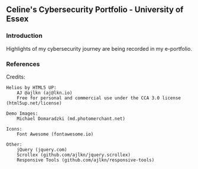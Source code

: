 ## Celine's Cybersecurity Portfolio - University of Essex

### Introduction
Highlights of my cybersecurity journey are being recorded in my e-portfolio.

### References

Credits:

	Helios by HTML5 UP:
		AJ @ajlkn (aj@lkn.io)
		Free for personal and commercial use under the CCA 3.0 license (html5up.net/license)

	Demo Images:
		Michael Domaradzki (md.photomerchant.net)

	Icons:
		Font Awesome (fontawesome.io)

	Other:
		jQuery (jquery.com)
		Scrollex (github.com/ajlkn/jquery.scrollex)
		Responsive Tools (github.com/ajlkn/responsive-tools)